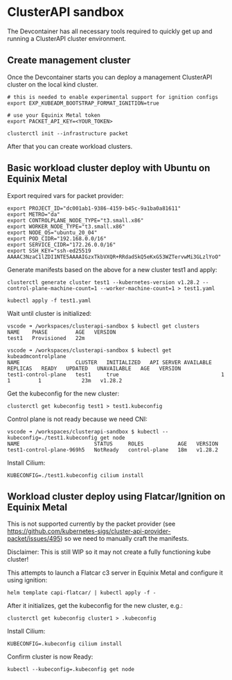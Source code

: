 # ClusterAPI sandbox

The Devcontainer has all necessary tools required to quickly get up and running a ClusterAPI cluster environment.

## Create management cluster

Once the Devcontainer starts you can deploy a management ClusterAPI cluster on the local kind cluster.

```
# this is needed to enable experimental support for ignition configs
export EXP_KUBEADM_BOOTSTRAP_FORMAT_IGNITION=true

# use your Equinix Metal token
export PACKET_API_KEY=<YOUR_TOKEN>

clusterctl init --infrastructure packet
```

After that you can create workload clusters.


## Basic workload cluster deploy with Ubuntu on Equinix Metal

Export required vars for packet provider:
```
export PROJECT_ID="dc001ab1-9386-4159-b45c-9a1ba0a81611"
export METRO="da"
export CONTROLPLANE_NODE_TYPE="t3.small.x86"
export WORKER_NODE_TYPE="t3.small.x86"
export NODE_OS="ubuntu_20_04"
export POD_CIDR="192.168.0.0/16"
export SERVICE_CIDR="172.26.0.0/16"
export SSH_KEY="ssh-ed25519 AAAAC3NzaC1lZDI1NTE5AAAAIGzxTkbVXQR+RRdadSkQ5eKxG53WZTervwMi3GLzlYoO"
```

Generate manifests based on the above for a new cluster test1 and apply:
```
clusterctl generate cluster test1 --kubernetes-version v1.28.2 --control-plane-machine-count=1 --worker-machine-count=1 > test1.yaml

kubectl apply -f test1.yaml
```

Wait until cluster is initialized:
```
vscode ➜ /workspaces/clusterapi-sandbox $ kubectl get clusters
NAME    PHASE         AGE   VERSION
test1   Provisioned   22m   

vscode ➜ /workspaces/clusterapi-sandbox $ kubectl get kubeadmcontrolplane
NAME                  CLUSTER   INITIALIZED   API SERVER AVAILABLE   REPLICAS   READY   UPDATED   UNAVAILABLE   AGE   VERSION
test1-control-plane   test1     true                                 1                  1         1             23m   v1.28.2
```

Get the kubeconfig for the new cluster:
```
clusterctl get kubeconfig test1 > test1.kubeconfig
```

Control plane is not ready because we need CNI:
```
vscode ➜ /workspaces/clusterapi-sandbox $ kubectl --kubeconfig=./test1.kubeconfig get node
NAME                        STATUS     ROLES           AGE   VERSION
test1-control-plane-969h5   NotReady   control-plane   18m   v1.28.2
```

Install Cilium:
```
KUBECONFIG=./test1.kubeconfig cilium install
```

## Workload cluster deploy using Flatcar/Ignition on Equinix Metal

This is not supported currently by the packet provider (see https://github.com/kubernetes-sigs/cluster-api-provider-packet/issues/495) so we need to manually craft the manifests.

Disclaimer: This is still WIP so it may not create a fully functioning kube cluster!

This attempts to launch a Flatcar c3 server in Equinix Metal and configure it using ignition:
```
helm template capi-flatcar/ | kubectl apply -f -
```

After it initializes, get the kubeconfig for the new cluster, e.g.:
```
clusterctl get kubeconfig cluster1 > .kubeconfig
```

Install Cilium:
```
KUBECONFIG=.kubeconfig cilium install
```

Confirm cluster is now Ready:
```
kubectl --kubeconfig=.kubeconfig get node
```


